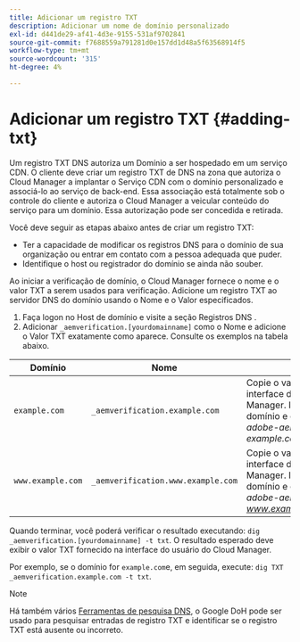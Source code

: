 ```yaml
---
title: Adicionar um registro TXT
description: Adicionar um nome de domínio personalizado
exl-id: d441de29-af41-4d3e-9155-531af9702841
source-git-commit: f7688559a791281d0e157dd1d48a5f63568914f5
workflow-type: tm+mt
source-wordcount: '315'
ht-degree: 4%

---
```


# Adicionar um registro TXT {#adding-txt}

Um registro TXT DNS autoriza um Domínio a ser hospedado em um serviço CDN. O cliente deve criar um registro TXT de DNS na zona que autoriza o Cloud Manager a implantar o Serviço CDN com o domínio personalizado e associá-lo ao serviço de back-end. Essa associação está totalmente sob o controle do cliente e autoriza o Cloud Manager a veicular conteúdo do serviço para um domínio. Essa autorização pode ser concedida e retirada.

Você deve seguir as etapas abaixo antes de criar um registro TXT:

* Ter a capacidade de modificar os registros DNS para o domínio de sua organização ou entrar em contato com a pessoa adequada que puder.
* Identifique o host ou registrador do domínio se ainda não souber.

Ao iniciar a verificação de domínio, o Cloud Manager fornece o nome e o valor TXT a serem usados para verificação. Adicione um registro TXT ao servidor DNS do domínio usando o Nome e o Valor especificados.

1. Faça logon no Host de domínio e visite a seção Registros DNS .
1. Adicionar `_aemverification.[yourdomainname]` como o Nome e adicione o Valor TXT exatamente como aparece.
Consulte os exemplos na tabela abaixo.

| Domínio | Nome | Valor TXT |
|--- |--- |---|
| `example.com` | `_aemverification.example.com` | Copie o valor inteiro exibido na interface do usuário do Cloud Manager. Isso é específico para o domínio e o ambiente . Por exemplo:<br>*adobe-aem-verify=<br>example.com/[programa]/[env]/..* |
| `www.example.com` | `_aemverification.www.example.com` | Copie o valor inteiro exibido na interface do usuário do Cloud Manager. Isso é específico para o domínio e o ambiente . Por exemplo:<br>*adobe-aem-verify=<br>www.example.com/[programa]/[env]/..* |

Quando terminar, você poderá verificar o resultado executando: `dig _aemverification.[yourdomainname] -t txt`.
O resultado esperado deve exibir o valor TXT fornecido na interface do usuário do Cloud Manager.

Por exemplo, se o domínio for `example.com`e, em seguida, execute: `dig TXT _aemverification.example.com -t txt`.

>[!NOTE]
>Há também vários [Ferramentas de pesquisa DNS](https://www.ultratools.com/tools/dnsLookup), o Google DoH pode ser usado para pesquisar entradas de registro TXT e identificar se o registro TXT está ausente ou incorreto.
